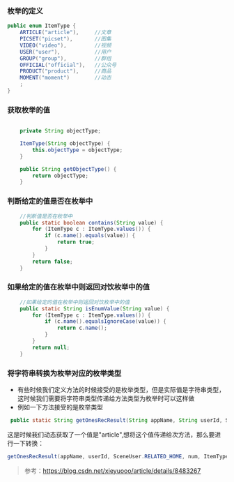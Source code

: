 ### 枚举的定义
```java
public enum ItemType {
    ARTICLE("article"),     //文章
    PICSET("picset"),       //图集
    VIDEO("video"),         //视频
    USER("user"),           //用户
    GROUP("group"),         //群组
    OFFICIAL("official"),   //公众号
    PRODUCT("product"),     //商品
    MOMENT("moment")        //动态
    ;
}
```
### 获取枚举的值
```java

    private String objectType;

    ItemType(String objectType) {
        this.objectType = objectType;
    }

    public String getObjectType() {
        return objectType;
    }
```
### 判断给定的值是否在枚举中
```java
    //判断值是否在枚举中
    public static boolean contains(String value) {
        for (ItemType c : ItemType.values()) {
            if (c.name().equals(value)) {
                return true;
            }
        }
        return false;
    }
```
### 如果给定的值在枚举中则返回对饮枚举中的值
```java
    //如果给定的值在枚举中则返回对饮枚举中的值
    public static String isEnumValue(String value) {
        for (ItemType c : ItemType.values()) {
            if (c.name().equalsIgnoreCase(value)) {
                return c.name();
            }
        }
        return null;
    }
```
### 将字符串转换为枚举对应的枚举类型
- 有些时候我们定义方法的时候接受的是枚举类型，但是实际值是字符串类型，这时候我们需要将字符串类型传递给方法类型为枚举时可以这样做
- 例如一下方法接受的是枚举类型
```java
 public static String getOnesRecResult(String appName, String userId, SceneUser sceneUser, int itemNum, ItemType itemType, String objectId) {}
```
这是时候我们动态获取了一个值是"article",想将这个值传递给次方法，那么要进行一下转换：
```java
getOnesRecResult(appName, userId, SceneUser.RELATED_HOME, num, ItemType.valueOf(entityType.toUpperCase()), entityId);
```
> 参考：https://blog.csdn.net/xieyuooo/article/details/8483267


